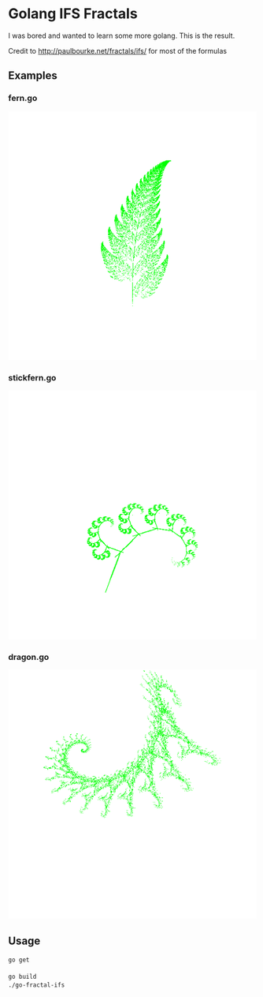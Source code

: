 # Golang IFS Fractals

I was bored and wanted to learn some more golang. This is the result.

Credit to http://paulbourke.net/fractals/ifs/ for most of the formulas

## Examples

### fern.go

![Image of Fern](./fern.png)

### stickfern.go

![Image of Stickfern](./stickfern.png)

### dragon.go

![Image of Dragon](./dragon.png)

## Usage

```sh
go get

go build
./go-fractal-ifs
```
